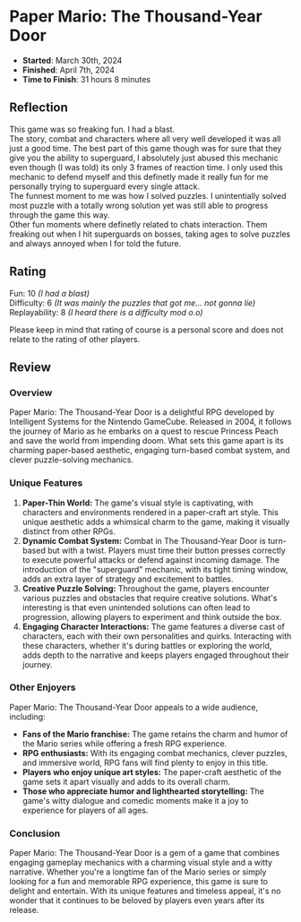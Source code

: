 # Paper Mario: The Thousand-Year Door

- **Started**: March 30th, 2024
- **Finished**: April 7th, 2024
- **Time to Finish**: 31 hours 8 minutes

## Reflection
This game was so freaking fun. I had a blast.  
The story, combat and characters where all very well developed it was all just a good time. The best part of this game though was for sure that they give you the ability to superguard, I absolutely just abused this mechanic even though (I was told) its only 3 frames of reaction time. I only used this mechanic to defend myself and this definetly made it really fun for me personally trying to superguard every single attack.  
The funnest moment to me was how I solved puzzles. I unintentially solved most puzzle with a totally wrong solution yet was still able to progress through the game this way.  
Other fun moments where definetly related to chats interaction. Them freaking out when I hit superguards on bosses, taking ages to solve puzzles and always annoyed when I for told the future.

## Rating
Fun: 10   *(I had a blast)*  
Difficulty: 6   *(It was mainly the puzzles that got me... not gonna lie)*  
Replayability: 8   *(I heard there is a difficulty mod o.o)*  

Please keep in mind that rating of course is a personal score and does not relate to the rating of other players.

## Review

### Overview
Paper Mario: The Thousand-Year Door is a delightful RPG developed by Intelligent Systems for the Nintendo GameCube. Released in 2004, it follows the journey of Mario as he embarks on a quest to rescue Princess Peach and save the world from impending doom. What sets this game apart is its charming paper-based aesthetic, engaging turn-based combat system, and clever puzzle-solving mechanics.

### Unique Features
1. **Paper-Thin World:** The game's visual style is captivating, with characters and environments rendered in a paper-craft art style. This unique aesthetic adds a whimsical charm to the game, making it visually distinct from other RPGs.
2. **Dynamic Combat System:** Combat in The Thousand-Year Door is turn-based but with a twist. Players must time their button presses correctly to execute powerful attacks or defend against incoming damage. The introduction of the "superguard" mechanic, with its tight timing window, adds an extra layer of strategy and excitement to battles.
3. **Creative Puzzle Solving:** Throughout the game, players encounter various puzzles and obstacles that require creative solutions. What's interesting is that even unintended solutions can often lead to progression, allowing players to experiment and think outside the box.
4. **Engaging Character Interactions:** The game features a diverse cast of characters, each with their own personalities and quirks. Interacting with these characters, whether it's during battles or exploring the world, adds depth to the narrative and keeps players engaged throughout their journey.

### Other Enjoyers
Paper Mario: The Thousand-Year Door appeals to a wide audience, including:
- **Fans of the Mario franchise:** The game retains the charm and humor of the Mario series while offering a fresh RPG experience.
- **RPG enthusiasts:** With its engaging combat mechanics, clever puzzles, and immersive world, RPG fans will find plenty to enjoy in this title.
- **Players who enjoy unique art styles:** The paper-craft aesthetic of the game sets it apart visually and adds to its overall charm.
- **Those who appreciate humor and lighthearted storytelling:** The game's witty dialogue and comedic moments make it a joy to experience for players of all ages.

### Conclusion
Paper Mario: The Thousand-Year Door is a gem of a game that combines engaging gameplay mechanics with a charming visual style and a witty narrative. Whether you're a longtime fan of the Mario series or simply looking for a fun and memorable RPG experience, this game is sure to delight and entertain. With its unique features and timeless appeal, it's no wonder that it continues to be beloved by players even years after its release.
